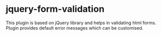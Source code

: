 # jquery-form-validation
This plugin is based on jQuery library and helps in validating html forms. Plugin provides default error messages which can be customised.
